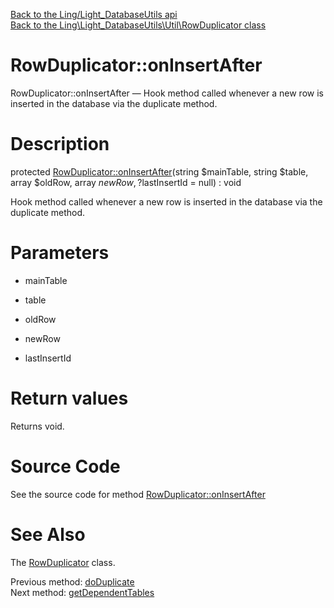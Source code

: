 [Back to the Ling/Light_DatabaseUtils api](https://github.com/lingtalfi/Light_DatabaseUtils/blob/master/doc/api/Ling/Light_DatabaseUtils.md)<br>
[Back to the Ling\Light_DatabaseUtils\Util\RowDuplicator class](https://github.com/lingtalfi/Light_DatabaseUtils/blob/master/doc/api/Ling/Light_DatabaseUtils/Util/RowDuplicator.md)


RowDuplicator::onInsertAfter
================



RowDuplicator::onInsertAfter — Hook method called whenever a new row is inserted in the database via the duplicate method.




Description
================


protected [RowDuplicator::onInsertAfter](https://github.com/lingtalfi/Light_DatabaseUtils/blob/master/doc/api/Ling/Light_DatabaseUtils/Util/RowDuplicator/onInsertAfter.md)(string $mainTable, string $table, array $oldRow, array $newRow, ?$lastInsertId = null) : void




Hook method called whenever a new row is inserted in the database via the duplicate method.




Parameters
================


- mainTable

    

- table

    

- oldRow

    

- newRow

    

- lastInsertId

    


Return values
================

Returns void.








Source Code
===========
See the source code for method [RowDuplicator::onInsertAfter](https://github.com/lingtalfi/Light_DatabaseUtils/blob/master/Util/RowDuplicator.php#L371-L374)


See Also
================

The [RowDuplicator](https://github.com/lingtalfi/Light_DatabaseUtils/blob/master/doc/api/Ling/Light_DatabaseUtils/Util/RowDuplicator.md) class.

Previous method: [doDuplicate](https://github.com/lingtalfi/Light_DatabaseUtils/blob/master/doc/api/Ling/Light_DatabaseUtils/Util/RowDuplicator/doDuplicate.md)<br>Next method: [getDependentTables](https://github.com/lingtalfi/Light_DatabaseUtils/blob/master/doc/api/Ling/Light_DatabaseUtils/Util/RowDuplicator/getDependentTables.md)<br>

